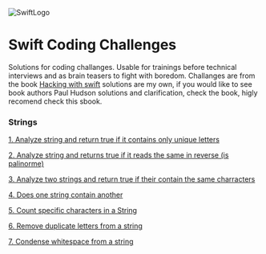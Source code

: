 ![SwiftLogo](https://user-images.githubusercontent.com/774359/29431736-b112c1f8-83a1-11e7-8ac9-3245ffd604f6.png)





# Swift Coding Challenges

Solutions for coding challanges. Usable for trainings before technical interviews and as brain teasers to fight with boredom.
Challanges are from the book [Hacking with swift](https://www.hackingwithswift.com/store/swift-coding-challenges) solutions are my own, if you would like to see book authors Paul Hudson solutions and clarification, check the book, higly recomend check this sbook. 


### Strings
[1. Analyze string and return true if it contains only unique letters](https://github.com/aivars/Swift-Coding-Challenges/blob/master/Challenges/AreLettersUnique.swift)

[2. Analyze string and returns true if it reads the same in reverse (is palinorme)](https://github.com/aivars/Swift-Coding-Challenges/blob/master/Challenges/2IsStringAPalindrome.swift)

[3. Analyze two strings and return true if their contain the same charracters](https://github.com/aivars/Swift-Coding-Challenges/blob/master/Challenges/3DoesStringsContainSameCharracters.swift)

[4. Does one string contain another](Swift-Coding-Challenges/Challenges/4DoesStringContainOther.swift)

[5. Count specific characters in a String](Swift-Coding-Challenges/Challenges/5CountCharatcters.swift)

[6. Remove duplicate letters from a string](Swift-Coding-Challenges/Challenges/6RemoveDuplicateLetters.swift)

[7. Condense whitespace from a string](Swift-Coding-Challenges/Challenges/7CondenseWhitespace.swift)

